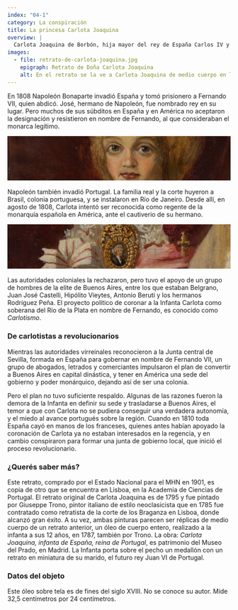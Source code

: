 ```yaml
---
index: "04-1"
category: La conspiración
title: La princesa Carlota Joaquina
overview: |
  Carlota Joaquina de Borbón, hija mayor del rey de España Carlos IV y hermana de quien sería Fernando VII, se casó con el príncipe de Braganza, luego rey de Portugal con el nombre de Juan VI. En 1808 ella se propuso como depositaria de los derechos de la dinastía borbónica española en América, para gobernar en Buenos Aires.
images:
  - file: retrato-de-carlota-joaquina.jpg
    epigraph: Retrato de Doña Carlota Joaquina
    alt: En el retrato se la ve a Carlota Joaquina de medio cuerpo en leve perfil, de pie junto a una mesa. Tiene un peinado con volumen terminado en dos rulos que caen sobre el escote. Luce vestido escotado, ceñido a la cintura, con pollera amplia y armada. Con la mano derecha toma un pequeño abanico que se encuentra sobre la mesa, y la izquierda la apoya sobre las faldas. Sobre el pecho tiene un gran medallón con un retrato de su prometido. A la izquierda del pecho un arreglo con una cruz. En el fondo se ven los pliegues de un gran cortinado.
---
```


En 1808 Napoleón Bonaparte invadió España y tomó prisionero a Fernando VII, quien abdicó. José, hermano de Napoleón, fue nombrado rey en su lugar. Pero muchos de sus súbditos en España y en América no aceptaron la designación y resistieron en nombre de Fernando, al que consideraban el monarca legítimo.

![](./eje04-1-a.jpg)

Napoleón también invadió Portugal. La familia real y la corte huyeron a Brasil, colonia portuguesa, y se instalaron en Río de Janeiro. Desde allí, en agosto de 1808, Carlota intentó ser reconocida como regente de la monarquía española en América, ante el cautiverio de su hermano.

![](./eje04-1-b.jpg)

Las autoridades coloniales la rechazaron, pero tuvo el apoyo de un grupo de hombres de la elite de Buenos Aires, entre los que estaban Belgrano, Juan José Castelli, Hipólito Vieytes, Antonio Beruti y los hermanos Rodríguez Peña. El proyecto político de coronar a la Infanta Carlota como soberana del Río de la Plata en nombre de Fernando, es conocido como *Carlotismo*.

### De carlotistas a revolucionarios
Mientras las autoridades virreinales reconocieron a la Junta central de Sevilla, formada en España para gobernar en nombre de Fernando VII, un grupo de abogados, letrados y comerciantes impulsaron el plan de convertir a Buenos Aires en capital dinástica, y tener en América una sede del gobierno y poder monárquico, dejando así de ser una colonia.

Pero el plan no tuvo suficiente respaldo. Algunas de las razones fueron la demora de la Infanta en definir su sede y trasladarse a Buenos Aires, el temor a que con Carlota no se pudiera conseguir una verdadera autonomía, y el miedo al avance portugués sobre la región. Cuando en 1810 toda España cayó en manos de los franceses, quienes antes habían apoyado la coronación de Carlota ya no estaban interesados en la regencia, y en cambio conspiraron para formar una junta de gobierno local, que inició el proceso revolucionario. 

### ¿Querés saber más?
Este retrato, comprado por el Estado Nacional para el MHN en 1901, es copia de otro que se encuentra en Lisboa, en la Academia de Ciencias de Portugal. El retrato original de Carlota Joaquina es de 1795 y fue pintado por Giuseppe Trono, pintor italiano de estilo neoclasicista que en 1785 fue contratado como retratista de la corte de los Braganza en Lisboa, donde alcanzó gran éxito. A su vez, ambas pinturas parecen ser réplicas de medio cuerpo de un retrato anterior, un óleo de cuerpo entero, realizado a la infanta a sus 12 años, en 1787, también por Trono. La obra: *Carlota Joaquina, infanta de España, reina de Portugal*, es patrimonio del Museo del Prado, en Madrid. La Infanta porta sobre el pecho un medallón con un retrato en miniatura de su marido, el futuro rey Juan VI de Portugal.

### Datos del objeto
Este óleo sobre tela es de fines del siglo XVIII. No se conoce su autor. Mide
32,5 centímetros por 24 centímetros. 

